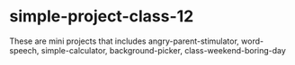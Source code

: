 # simple-project-class-12
These are mini projects that includes angry-parent-stimulator, word-speech, simple-calculator, background-picker, class-weekend-boring-day
